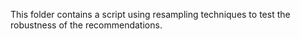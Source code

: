 This folder contains a script using resampling techniques to test the robustness of the recommendations.
